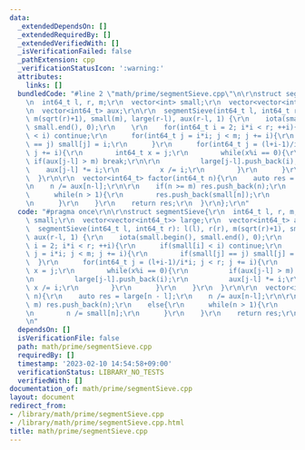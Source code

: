 ```yaml
---
data:
  _extendedDependsOn: []
  _extendedRequiredBy: []
  _extendedVerifiedWith: []
  _isVerificationFailed: false
  _pathExtension: cpp
  _verificationStatusIcon: ':warning:'
  attributes:
    links: []
  bundledCode: "#line 2 \"math/prime/segmentSieve.cpp\"\n\r\nstruct segmentSieve{\r\
    \n  int64_t l, r, m;\r\n  vector<int> small;\r\n  vector<vector<int64_t>> large;\r\
    \n  vector<int64_t> aux;\r\n\r\n  segmentSieve(int64_t l, int64_t r): l(l), r(r),\
    \ m(sqrt(r)+1), small(m), large(r-l), aux(r-l, 1) {\r\n    iota(small.begin(),\
    \ small.end(), 0);\r\n    \r\n    for(int64_t i = 2; i*i < r; ++i){\r\n      if(small[i]\
    \ < i) continue;\r\n      for(int64_t j = i*i; j < m; j += i){\r\n        if(small[j]\
    \ == j) small[j] = i;\r\n      }\r\n      for(int64_t j = (l+i-1)/i*i; j < r;\
    \ j += i){\r\n        int64_t x = j;\r\n        while(x%i == 0){\r\n         \
    \ if(aux[j-l] > m) break;\r\n\r\n          large[j-l].push_back(i);\r\n      \
    \    aux[j-l] *= i;\r\n          x /= i;\r\n        }\r\n      }\r\n    }\r\n\
    \  }\r\n\r\n  vector<int64_t> factor(int64_t n){\r\n    auto res = large[n - l];\r\
    \n    n /= aux[n-l];\r\n\r\n    if(n >= m) res.push_back(n);\r\n    else{\r\n\
    \      while(n > 1){\r\n        res.push_back(small[n]);\r\n        n /= small[n];\r\
    \n      }\r\n    }\r\n    return res;\r\n  }\r\n};\r\n"
  code: "#pragma once\r\n\r\nstruct segmentSieve{\r\n  int64_t l, r, m;\r\n  vector<int>\
    \ small;\r\n  vector<vector<int64_t>> large;\r\n  vector<int64_t> aux;\r\n\r\n\
    \  segmentSieve(int64_t l, int64_t r): l(l), r(r), m(sqrt(r)+1), small(m), large(r-l),\
    \ aux(r-l, 1) {\r\n    iota(small.begin(), small.end(), 0);\r\n    \r\n    for(int64_t\
    \ i = 2; i*i < r; ++i){\r\n      if(small[i] < i) continue;\r\n      for(int64_t\
    \ j = i*i; j < m; j += i){\r\n        if(small[j] == j) small[j] = i;\r\n    \
    \  }\r\n      for(int64_t j = (l+i-1)/i*i; j < r; j += i){\r\n        int64_t\
    \ x = j;\r\n        while(x%i == 0){\r\n          if(aux[j-l] > m) break;\r\n\r\
    \n          large[j-l].push_back(i);\r\n          aux[j-l] *= i;\r\n         \
    \ x /= i;\r\n        }\r\n      }\r\n    }\r\n  }\r\n\r\n  vector<int64_t> factor(int64_t\
    \ n){\r\n    auto res = large[n - l];\r\n    n /= aux[n-l];\r\n\r\n    if(n >=\
    \ m) res.push_back(n);\r\n    else{\r\n      while(n > 1){\r\n        res.push_back(small[n]);\r\
    \n        n /= small[n];\r\n      }\r\n    }\r\n    return res;\r\n  }\r\n};\r\
    \n"
  dependsOn: []
  isVerificationFile: false
  path: math/prime/segmentSieve.cpp
  requiredBy: []
  timestamp: '2023-02-10 14:54:58+09:00'
  verificationStatus: LIBRARY_NO_TESTS
  verifiedWith: []
documentation_of: math/prime/segmentSieve.cpp
layout: document
redirect_from:
- /library/math/prime/segmentSieve.cpp
- /library/math/prime/segmentSieve.cpp.html
title: math/prime/segmentSieve.cpp
---
```

